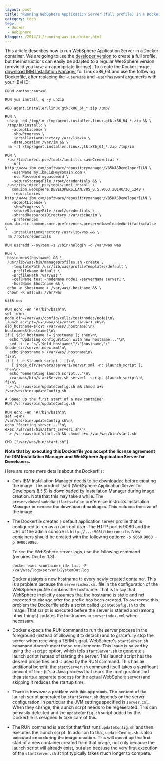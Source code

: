 ```yaml
---
layout: post
title: "Running WebSphere Application Server (full profile) in a Docker container"
category: tech
tags:
 - Docker
 - WebSphere
blogger: /2014/11/running-was-in-docker.html
---
```


This article describes how to run WebSphere Application Server in a Docker container. We are going
to use the [developer version][1] to create a full profile, but the instructions can easily be
adapted to a regular WebSphere version (provided you have an appropriate license). To create the
Docker image, [download IBM Installation Manager][2] for Linux x86_64 and use the following
Dockerfile, after replacing the `-userName` and `-userPassword` arguments with your IBM ID:

    FROM centos:centos6
    
    RUN yum install -q -y unzip
    
    ADD agent.installer.linux.gtk.x86_64_*.zip /tmp/
    
    RUN \
     unzip -qd /tmp/im /tmp/agent.installer.linux.gtk.x86_64_*.zip && \
     /tmp/im/installc \
       -acceptLicense \
       -showProgress \
       -installationDirectory /usr/lib/im \
       -dataLocation /var/im && \
     rm -rf /tmp/agent.installer.linux.gtk.x86_64_*.zip /tmp/im
    
    RUN \
     /usr/lib/im/eclipse/tools/imutilsc saveCredential \
       -url http://www.ibm.com/software/repositorymanager/V85WASDeveloperILAN \
       -userName my.ibm.id@mydomain.com \
       -userPassword mypassword \
       -secureStorageFile /root/credentials && \
     /usr/lib/im/eclipse/tools/imcl install \
       com.ibm.websphere.DEVELOPERSILAN.v85_8.5.5003.20140730_1249 \
       -repositories http://www.ibm.com/software/repositorymanager/V85WASDeveloperILAN \
       -acceptLicense \
       -showProgress \
       -secureStorageFile /root/credentials \
       -sharedResourcesDirectory /var/cache/im \
       -preferences com.ibm.cic.common.core.preferences.preserveDownloadedArtifacts=false \
       -installationDirectory /usr/lib/was && \
     rm /root/credentials
    
    RUN useradd --system -s /sbin/nologin -d /var/was was
    
    RUN \
     hostname=$(hostname) && \
     /usr/lib/was/bin/manageprofiles.sh -create \
       -templatePath /usr/lib/was/profileTemplates/default \
       -profileName default \
       -profilePath /var/was \
       -cellName test -nodeName node1 -serverName server1 \
       -hostName $hostname && \
     echo -n $hostname > /var/was/.hostname && \
     chown -R was:was /var/was
    
    USER was
    
    RUN echo -en '#!/bin/bash\n\
    set -e\n\
    node_dir=/var/was/config/cells/test/nodes/node1\n\
    launch_script=/var/was/bin/start_server1.sh\n\
    old_hostname=$(cat /var/was/.hostname)\n\
    hostname=$(hostname)\n\
    if [ $old_hostname != $hostname ]; then\n\
      echo "Updating configuration with new hostname..."\n\
      sed -i -e "s/\"$old_hostname\"/\"$hostname\"/" $node_dir/serverindex.xml\n\
      echo $hostname > /var/was/.hostname\n\
    fi\n\
    if [ ! -e $launch_script ] ||\n\
       [ $node_dir/servers/server1/server.xml -nt $launch_script ]; then\n\
      echo "Generating launch script..."\n\
      /var/was/bin/startServer.sh server1 -script $launch_script\n\
    fi\n\
    ' > /var/was/bin/updateConfig.sh && chmod a+x /var/was/bin/updateConfig.sh
    
    # Speed up the first start of a new container
    RUN /var/was/bin/updateConfig.sh
    
    RUN echo -en '#!/bin/bash\n\
    set -e\n\
    /var/was/bin/updateConfig.sh\n\
    echo "Starting server..."\n\
    exec /var/was/bin/start_server1.sh\n\
    ' > /var/was/bin/start.sh && chmod a+x /var/was/bin/start.sh
    
    CMD ["/var/was/bin/start.sh"]

**Note that by executing this Dockerfile you accept the license agreement for IBM Installation
Manager and WebSphere Application Server for Developers.**

Here are some more details about the Dockerfile:

*   Only IBM Installation Manager needs to be downloaded before creating the image. The product
    itself (WebSphere Application Server for Developers 8.5.5) is downloaded by Installation
    Manager during image creation. Note that this may take a while. The
    `preserveDownloadedArtifacts=false` preference instructs Installation Manager to remove the
    downloaded packages. This reduces the size of the image.

*   The Dockerfile creates a default application server profile that is configured to run as a
    non-root user. The HTTP port is 9080 and the URL of the admin console is
    `http://...:9060/ibm/console`. New containers should be created with the following options:
    `-p 9060:9060 -p 9080:9080`.

    To see the WebSphere server logs, use the following command (requires Docker 1.3):
    
        docker exec <container_id> tail -F /var/was/logs/server1/SystemOut.log
    
    Docker assigns a new hostname to every newly created container. This is a problem because
    the `serverindex.xml` file in the configuration of the WebSphere profile contains the hostname.
    That is to say that WebSphere implicitly assumes that the hostname is static and not expected
    to change after the profile has been created. To overcome this problem the Dockerfile adds a
    script called `updateConfig.sh` to the image. That script is executed before the server is
    started and (among other things) updates the hostnames in `serverindex.xml` when necessary.

*   Docker expects the RUN command to run the server process in the foreground (instead of allowing
    it to detach) and to gracefully stop the server when receiving a TERM signal. WebSphere's
    `startServer.sh` command doesn't meet these requirements. This issue is solved by using the
    `-script` option, which tells `startServer.sh` to generate a launch script instead of starting
    the server. This launch script has the desired properties and is used by the RUN command.
    This has an additional benefit: the `startServer.sh` command itself takes a significant amount
    of time (it's a Java process that reads the configuration and then starts a separate process
    for the actual WebSphere server) and skipping it reduces the startup time.
    
*   There is however a problem with this approach. The content of the launch script generated by
    `startServer.sh` depends on the server configuration, in particular the JVM settings specified
    in `server.xml`. When they change, the launch script needs to be regenerated. This can be
    easily detected and the `updateConfig.sh` script added by the Dockerfile is designed to take
    care of this.
    
*   The RUN command is a script that first runs `updateConfig.sh` and then executes the launch
    script. In addition to that, `updateConfig.sh` is also executed once during the image creation.
    This will speed up the first start of a new container created from that image, not only because
    the launch script will already exist, but also because the very first execution of the
    `startServer.sh` script typically takes much longer to complete.

[1]: http://www.ibm.com/developerworks/downloads/ws/wasdevelopers/
[2]: http://www-01.ibm.com/support/docview.wss?uid=swg24037640#DNLD